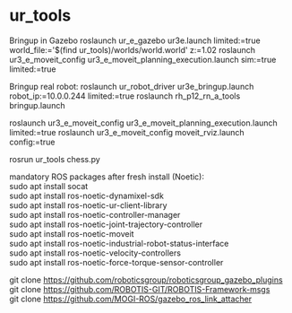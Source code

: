 # ur_tools


Bringup in Gazebo
roslaunch ur_e_gazebo ur3e.launch limited:=true world_file:='$(find ur_tools)/worlds/world.world' z:=1.02
roslaunch ur3_e_moveit_config ur3_e_moveit_planning_execution.launch sim:=true limited:=true

Bringup real robot:
roslaunch ur_robot_driver ur3e_bringup.launch robot_ip:=10.0.0.244 limited:=true
roslaunch rh_p12_rn_a_tools bringup.launch

roslaunch ur3_e_moveit_config ur3_e_moveit_planning_execution.launch limited:=true
roslaunch ur3_e_moveit_config moveit_rviz.launch config:=true

rosrun ur_tools chess.py


mandatory ROS packages after fresh install (Noetic):  
sudo apt install socat  
sudo apt install ros-noetic-dynamixel-sdk  
sudo apt install ros-noetic-ur-client-library  
sudo apt install ros-noetic-controller-manager  
sudo apt install ros-noetic-joint-trajectory-controller  
sudo apt install ros-noetic-moveit  
sudo apt install ros-noetic-industrial-robot-status-interface  
sudo apt install ros-noetic-velocity-controllers  
sudo apt install ros-noetic-force-torque-sensor-controller  

git clone https://github.com/roboticsgroup/roboticsgroup_gazebo_plugins  
git clone https://github.com/ROBOTIS-GIT/ROBOTIS-Framework-msgs  
git clone https://github.com/MOGI-ROS/gazebo_ros_link_attacher  
